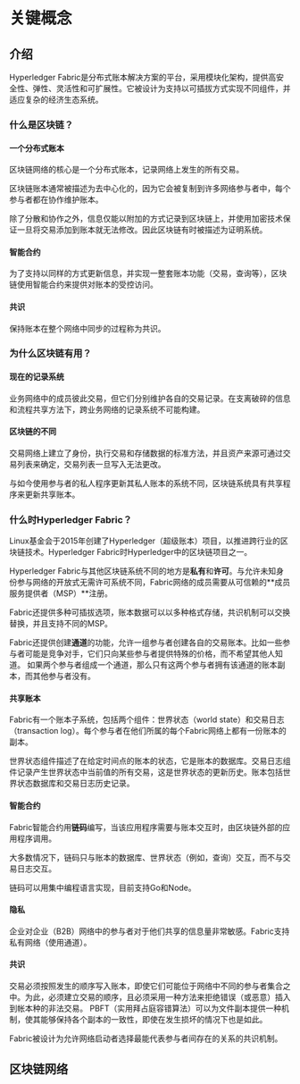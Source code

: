 <!--
 * @Author: ZhXZhao
 * @Date: 2021-01-10 16:58:45
 * @LastEditors: ZhXZhao
 * @LastEditTime: 2021-01-14 10:38:01
 * @Description:
-->
# 关键概念

## 介绍

Hyperledger Fabric是分布式账本解决方案的平台，采用模块化架构，提供高安全性、弹性、灵活性和可扩展性。它被设计为支持以可插拔方式实现不同组件，并适应复杂的经济生态系统。

### 什么是区块链？

#### 一个分布式账本

区块链网络的核心是一个分布式账本，记录网络上发生的所有交易。

区块链账本通常被描述为去中心化的，因为它会被复制到许多网络参与者中，每个参与者都在协作维护账本。

除了分散和协作之外，信息仅能以附加的方式记录到区块链上，并使用加密技术保证一旦将交易添加到账本就无法修改。因此区块链有时被描述为证明系统。

#### 智能合约

为了支持以同样的方式更新信息，并实现一整套账本功能（交易，查询等），区块链使用智能合约来提供对账本的受控访问。

#### 共识

保持账本在整个网络中同步的过程称为共识。

### 为什么区块链有用？

#### 现在的记录系统

业务网络中的成员彼此交易，但它们分别维护各自的交易记录。在支离破碎的信息和流程共享方法下，跨业务网络的记录系统不可能构建。

#### 区块链的不同

交易网络上建立了身份，执行交易和存储数据的标准方法，并且资产来源可通过交易列表来确定，交易列表一旦写入无法更改。

与如今使用参与者的私人程序更新其私人账本的系统不同，区块链系统具有共享程序来更新共享账本。

### 什么时Hyperledger Fabric？

Linux基金会于2015年创建了Hyperledger（超级账本）项目，以推进跨行业的区块链技术。Hyperledger Fabric时Hyperledger中的区块链项目之一。

Hyperledger Fabric与其他区块链系统不同的地方是**私有**和**许可**。与允许未知身份参与网络的开放式无需许可系统不同，Fabric网络的成员需要从可信赖的**成员服务提供者（MSP）**注册。

Fabric还提供多种可插拔选项，账本数据可以以多种格式存储，共识机制可以交换替换，并且支持不同的MSP。

Fabric还提供创建**通道**的功能，允许一组参与者创建各自的交易账本。比如一些参与者可能是竞争对手，它们只向某些参与者提供特殊的价格，而不希望其他人知道。
如果两个参与者组成一个通道，那么只有这两个参与者拥有该通道的账本副本，而其他参与者没有。

#### 共享账本

Fabric有一个账本子系统，包括两个组件：世界状态（world state）和交易日志（transaction log）。每个参与者在他们所属的每个Fabric网络上都有一份账本的副本。

世界状态组件描述了在给定时间点的账本的状态，它是账本的数据库。交易日志组件记录产生世界状态中当前值的所有交易，这是世界状态的更新历史。账本包括世界状态数据库和交易日志历史记录。

#### 智能合约

Fabric智能合约用**链码**编写，当该应用程序需要与账本交互时，由区块链外部的应用程序调用。

大多数情况下，链码只与账本的数据库、世界状态（例如，查询）交互，而不与交易日志交互。

链码可以用集中编程语言实现，目前支持Go和Node。

#### 隐私

企业对企业（B2B）网络中的参与者对于他们共享的信息量非常敏感。Fabric支持私有网络（使用通道）。

#### 共识

交易必须按照发生的顺序写入账本，即使它们可能位于网络中不同的参与者集合之中。为此，必须建立交易的顺序，且必须采用一种方法来拒绝错误（或恶意）插入到帐本种的非法交易。
PBFT（实用拜占庭容错算法）可以为文件副本提供一种机制，使其能够保持各个副本的一致性，即使在发生损坏的情况下也是如此。

Fabric被设计为允许网络启动者选择最能代表参与者间存在的关系的共识机制。

## 区块链网络


